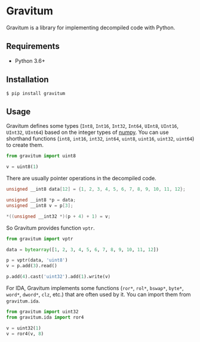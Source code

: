 # Gravitum

Gravitum is a library for implementing decompiled code with Python.

## Requirements

- Python 3.6+

## Installation

```
$ pip install gravitum
```

## Usage

Gravitum defines some types (`Int8`, `Int16`, `Int32`, `Int64`, `UInt8`, `UInt16`, `UInt32`, `UInt64`) based on the integer types of [numpy](https://github.com/numpy/numpy). You can use shorthand functions (`int8`, `int16`, `int32`, `int64`, `uint8`, `uint16`, `uint32`, `uint64`) to create them.

```python
from gravitum import uint8

v = uint8(1)
```

There are usually pointer operations in the decompiled code.

```c
unsigned __int8 data[12] = {1, 2, 3, 4, 5, 6, 7, 8, 9, 10, 11, 12};

unsigned __int8 *p = data;
unsigned __int8 v = p[3];

*((unsigned __int32 *)(p + 4) + 1) = v;
```

So Gravitum provides function `vptr`.

```python
from gravitum import vptr

data = bytearray([1, 2, 3, 4, 5, 6, 7, 8, 9, 10, 11, 12])

p = vptr(data, 'uint8')
v = p.add(3).read()

p.add(4).cast('uint32').add(1).write(v)
```

For IDA, Gravitum implements some functions (`ror*`, `rol*`, `bswap*`, `byte*`, `word*`, `dword*`, `clz`, etc.) that are often used by it. You can import them from `gravitum.ida`.

```python
from gravitum import uint32
from gravitum.ida import ror4

v = uint32(1)
v = ror4(v, 8)
```

